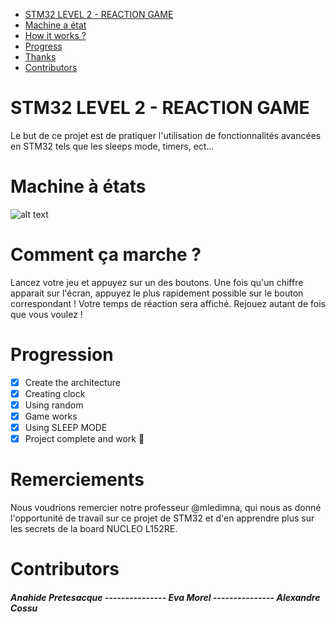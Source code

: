 - [STM32 LEVEL 2 - REACTION GAME](#STM32-LEVEL-2---REACTION-GAME)
- [Machine a état](#Machine-a-état-)
- [How it works ?](#how-it-works-)
- [Progress](#progress)
- [Thanks](#thanks)
- [Contributors](#contributors)
  
# STM32 LEVEL 2 - REACTION GAME
Le but de ce projet est de pratiquer l'utilisation de fonctionnalités avancées en STM32 tels que les sleeps mode, timers, ect...

# Machine à états
![alt text](https://github.com/ToraqZ/labviewfpga/blob/modifDoc/branchements.png?raw=true)

# Comment ça marche ?
Lancez votre jeu et appuyez sur un des boutons. Une fois qu'un chiffre apparait sur l'écran, appuyez le plus rapidement possible sur le bouton correspondant ! Votre temps de réaction sera affiché. Rejouez autant de fois que vous voulez !

# Progression
- [x] Create the architecture
- [x] Creating clock
- [x] Using random
- [x] Game works
- [x] Using SLEEP MODE
- [x] Project complete and work :tada:

# Remerciements
Nous voudrions remercier notre professeur @mledimna, qui nous as donné l'opportunité de travail sur ce projet de STM32 et d'en apprendre plus sur les secrets de la board NUCLEO L152RE.

# Contributors

##### Anahide Pretesacque  ---------------   Eva Morel  ---------------   Alexandre Cossu
